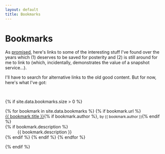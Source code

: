 ```yaml
---
layout: default
title: Bookmarks
---
```


# Bookmarks

As [promised](/2019/06/11/to-remember-is-to-live.html), here's links to some of the interesting stuff I've found over the years which (1) deserves to be saved for posterity and (2) is still around for me to link to (which, incidentally, demonstrates the value of a snapshot service...). 

I'll have to search for alternative links to the old good content. But for now, here's what I've got:

<br>

{% if site.data.bookmarks.size > 0 %}
<dl>
{% for bookmark in site.data.bookmarks %}
  {% if bookmark.url %}
  <dt><a href='{{ bookmark.url }}'>{{ bookmark.title }}</a>{% if bookmark.author %}, <small>by {{ bookmark.author }}</small>{% endif %}</dt>
  {% if bookmark.description %}<dd>{{ bookmark.description }}</dd>{% endif %}
  {% endif %}
{% endfor %}
</dl>
{% endif %}